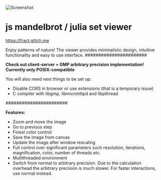 ![Screenshot](scn0.png?raw=true)
# js mandelbrot / julia set viewer

https://fract.glitch.me

Enjoy patterns of nature! The viewer provides minimalistic design, intuitive functionality and easy to use interface. 
#######################

**Check out client-server + GMP arbitrary precision implementation! Currently only POSIX-compatible**

You will also need next things to be set up:
- Disable CORS in browser or use extensions (that is a temporary issue)
- C compiler with libgmp, libmicrohttpd and libpthread

#######################


**Features:**
- Zoom and move the image
- Go to previous step
- Finest color control
- Save the image from canvas
- Update the image after window rescaling
- Full control over significant parameters such resolution, iterations, magnification, color, number of threads etc.
- Multithreaded environment
- Switch from normal to arbitrary precision. Due to the calculation overhead the arbitrary precision is much slower.  For faster interactions, use normal instead.

